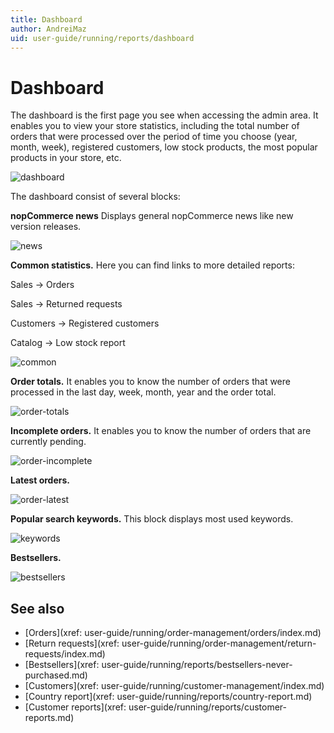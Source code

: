 ```yaml
---
title: Dashboard
author: AndreiMaz
uid: user-guide/running/reports/dashboard
---
```


# Dashboard

The dashboard is the first page you see when accessing the admin area. It enables you to view your store statistics, including the total number of orders that were processed over the period of time you choose (year, month, week), registered customers, low stock products, the most popular products in your store, etc.

![dashboard](_static/dashboard/dashboard.png)

The dashboard consist of several blocks:

**nopCommerce news** Displays general nopCommerce news like new version releases.

![news](_static/dashboard/news.png)

**Common statistics.** Here you can find links to more detailed reports:

Sales → Orders

Sales → Returned requests

Customers → Registered customers

Catalog → Low stock report

![common](_static/dashboard/common.png)

**Order totals.** It enables you to know the number of orders that were processed in the last day, week, month, year and the order total.

![order-totals](_static/dashboard/order-totals.png)

**Incomplete orders.** It enables you to know the number of orders that are currently pending.

![order-incomplete](_static/dashboard/order-incomplete.png)

**Latest orders.**

![order-latest](_static/dashboard/order-latest.png)

**Popular search keywords.** This block displays most used keywords.

![keywords](_static/dashboard/keywords.png)

**Bestsellers.**

![bestsellers](_static/dashboard/bestsellers.png)

## See also

* [Orders](xref: user-guide/running/order-management/orders/index.md)
* [Return requests](xref: user-guide/running/order-management/return-requests/index.md)
* [Bestsellers](xref: user-guide/running/reports/bestsellers-never-purchased.md)
* [Customers](xref: user-guide/running/customer-management/index.md)
* [Country report](xref: user-guide/running/reports/country-report.md)
* [Customer reports](xref: user-guide/running/reports/customer-reports.md)